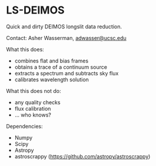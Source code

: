 # LS-DEIMOS #
Quick and dirty DEIMOS longslit data reduction.

Contact: Asher Wasserman, adwasser@ucsc.edu

What this does:

* combines flat and bias frames
* obtains a trace of a continuum source
* extracts a spectrum and subtracts sky flux
* calibrates wavelength solution

What this does not do:

* any quality checks
* flux calibration
* ... who knows?

Dependencies:

* Numpy
* Scipy
* Astropy
* astroscrappy (https://github.com/astropy/astroscrappy)